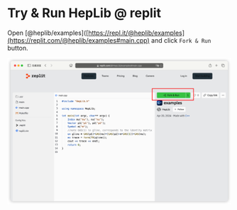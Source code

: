 # Try & Run HepLib @ replit

Open [@heplib/examples]([https://repl.it/@heplib/examples](https://replit.com/@heplib/examples#main.cpp) and click `Fork & Run` button.

![](replit.png)

